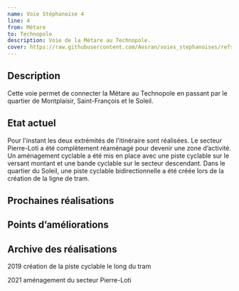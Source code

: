 ```yaml
---
name: Voie Stéphanoise 4
line: 4
from: Métare
to: Technopole
description: Voie de la Métare au Technopole.
cover: https://raw.githubusercontent.com/Aesran/voies_stephanoises/refs/heads/main/assets/hero.jpeg
---
```

## Description
Cette voie permet de connecter la Métare au Technopole en passant par le quartier de Montplaisir, Saint-François et le Soleil. 

## Etat actuel
Pour l'instant les deux extrémités de l'itinéraire sont réalisées.
Le secteur Pierre-Loti a été complètement réaménagé pour devenir une zone d’activité. Un aménagement cyclable a été mis en place avec une piste cyclable sur le versant montant et une bande cyclable sur le secteur descendant.
Dans le quartier du Soleil, une piste cyclable bidirectionnelle a été créée lors de la création de la ligne de tram.

## Prochaines réalisations 


## Points d’améliorations


## Archive des réalisations
2019 création de la piste cyclable le long du tram

2021 aménagement du secteur Pierre-Loti 